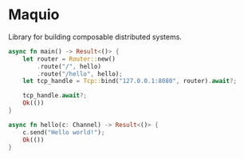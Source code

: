 # Maquio

Library for building composable distributed systems.

```rust
async fn main() -> Result<()> {
    let router = Router::new()
        .route("/", hello)
        .route("/hello", hello);
    let tcp_handle = Tcp::bind("127.0.0.1:8080", router).await?;

    tcp_handle.await?;
    Ok(())
}

async fn hello(c: Channel) -> Result<()> {
    c.send("Hello world!");
    Ok(())
}
```
